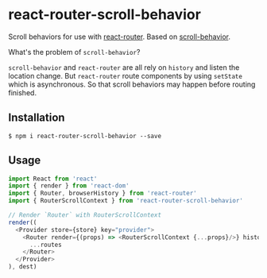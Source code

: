 # react-router-scroll-behavior

Scroll behaviors for use with [react-router](https://github.com/reactjs/react-router). Based on [scroll-behavior](https://github.com/taion/scroll-behavior).

What's the problem of `scroll-behavior`?

`scroll-behavior` and `react-router` are all rely on `history` and listen the location change. But `react-router` route components by using `setState` which is asynchronous. So that scroll behaviors may happen before routing finished.

## Installation

```
$ npm i react-router-scroll-behavior --save
```

## Usage

```javascript
import React from 'react'
import { render } from 'react-dom'
import { Router, browserHistory } from 'react-router'
import { RouterScrollContext } from 'react-router-scroll-behavior'

// Render `Router` with RouterScrollContext
render((
  <Provider store={store} key="provider">
    <Router render={(props) => <RouterScrollContext {...props}/>} history={browserHistory}>
      ...routes
    </Router>
  </Provider>
), dest)
```
